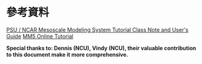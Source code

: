 # 參考資料
[PSU / NCAR Mesoscale Modeling System Tutorial Class Note and User's Guide](www2.mmm.ucar.edu/mm5/documents/MM5_tut_Web_notes/tutorialTOC.htm)
[MM5 Online Tutorial](http://www2.mmm.ucar.edu/mm5/On-Line-Tutorial/teachyourself.html)

**Special thanks to: Dennis (NCU), Vindy (NCU), their valuable contribution to this document make it more comprehensive.**
